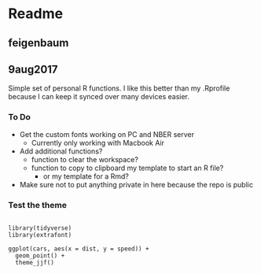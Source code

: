# Readme
## feigenbaum
## 9aug2017

Simple set of personal R functions. I like this better than my .Rprofile because I can keep it synced over many devices easier.

### To Do

- Get the custom fonts working on PC and NBER server
  - Currently only working with Macbook Air
- Add additional functions?
  - function to clear the workspace?
  - function to copy to clipboard my template to start an R file?
    - or my template for a Rmd?
- Make sure not to put anything private in here because the repo is public

### Test the theme

```{r}

library(tidyverse)
library(extrafont)

ggplot(cars, aes(x = dist, y = speed)) + 
  geom_point() + 
  theme_jjf()

```
